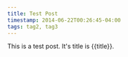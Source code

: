 ```yaml
---
title: Test Post
timestamp: 2014-06-22T00:26:45-04:00
tags: tag2, tag3
---
```


This is a test post. It's title is {{title}}.
